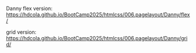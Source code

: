 Danny
flex version: https://hdcola.github.io/BootCamp2025/htmlcss/006.pagelayout/Danny/flex/

grid version: https://hdcola.github.io/BootCamp2025/htmlcss/006.pagelayout/Danny/grid/
